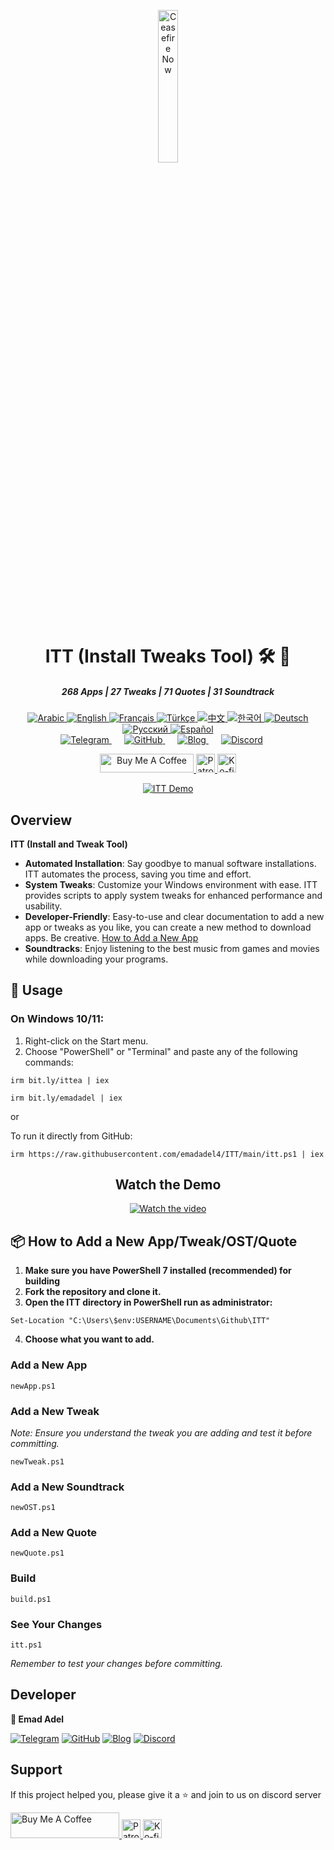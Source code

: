 

<p align="center">
  <a href="https://techforpalestine.org/learn-more" rel="nofollow">
    <img src="https://raw.githubusercontent.com/Safouene1/support-palestine-banner/master/StandWithPalestine.svg" alt="Ceasefire Now" style="width:25%;">
  </a>
</p>
  
<h1 align="center">ITT (Install Tweaks Tool) 🛠️ 🚀
</h1>

<div align="center">
  <h5>268 Apps |  27 Tweaks |  71 Quotes |  31 Soundtrack </h5>
</div>


<div align="center">

  <a href="README.ar.md">
    <img src="https://img.shields.io/badge/-Arabic-green" alt="Arabic">
  </a>
  <a href="README.md">
    <img src="https://img.shields.io/badge/-English-green" alt="English">
  </a>
  <a href="README.fr.md">
    <img src="https://img.shields.io/badge/-Français-blue" alt="Français">
  </a>
  <a href="README.tr.md">
    <img src="https://img.shields.io/badge/-Türkçe-red" alt="Türkçe">
  </a>
  <a href="README.cn.md">
    <img src="https://img.shields.io/badge/-中文-yellow" alt="中文">
  </a>
  <a href="README.ko.md">
    <img src="https://img.shields.io/badge/-한국어-purple" alt="한국어">
  </a>
  <a href="README.de.md">
    <img src="https://img.shields.io/badge/-Deutsch-orange" alt="Deutsch">
  </a>
  <a href="README.ru.md">
    <img src="https://img.shields.io/badge/-Русский-blue" alt="Русский">
  </a>
  <a href="README.es.md">
    <img src="https://img.shields.io/badge/-Español-red" alt="Español">
  </a>
</div>

<div align="center">
    <a href="https://t.me/ittemadadel" style="margin-right: 20px;">
        <img src="https://img.shields.io/badge/Telegram-2CA5E0?style=flat&logo=telegram&logoColor=white" alt="Telegram">
    </a>
    <a href="https://github.com/emadadel4/itt" style="margin-right: 20px;">
        <img src="https://img.shields.io/badge/GitHub-181717?style=flat&logo=github&logoColor=white" alt="GitHub">
    </a>
    <a href="https://emadadel4.github.io" style="margin-right: 20px;">
        <img src="https://img.shields.io/badge/Blog-FF5722?style=flat&logo=blogger&logoColor=white" alt="Blog">
    </a>
    <a href="https://discord.gg/3eV79KgD" style="margin-right: 20px;">
        <img src="https://img.shields.io/badge/-Discord-7289da?style=flat&logo=discord&logoColor=white" alt="Discord">
    </a>
</div>

<p align="center">
<a href="https://www.buymeacoffee.com/emadadel" target="_blank"><img src="https://cdn.buymeacoffee.com/buttons/default-orange.png" alt="Buy Me A Coffee" height="30" width="150">
</a>

  <a href="https://www.patreon.com/emadadel" target="_blank">
    <img src="https://img.shields.io/badge/Patron-blue?logo=patreon" alt="Patron" height="30">
  </a>

  <a href="https://ko-fi.com/emadadel" target="_blank">
  <img src="https://img.shields.io/badge/Ko--fi-blue?logo=kofi" alt="Ko-fi" height="30">
</a>

</p>

<p align="center">
  <a target="_blank" rel="noopener noreferrer" href="https://raw.githubusercontent.com/emadadel4/ITT/main/Assets/Images/demo.PNG">
    <img src="https://raw.githubusercontent.com/emadadel4/ITT/main/Assets/Images/demo.PNG" alt="ITT Demo" style="max-width: 100%;">
  </a>
</p>

<h2>Overview</h2>

<p><strong>ITT (Install and Tweak Tool)</strong></p>

- **Automated Installation**: Say goodbye to manual software installations. ITT automates the process, saving you time and effort.
- **System Tweaks**: Customize your Windows environment with ease. ITT provides scripts to apply system tweaks for enhanced performance and usability.
- **Developer-Friendly**: Easy-to-use and clear documentation  to add a new app or tweaks as you like, you can create a new method to download apps. Be creative. <a href="#--how-to-add-a-new-apptweakostquote">How to Add a New App</a>
- **Soundtracks**: Enjoy listening to the best music from games and movies while downloading your programs.

<h2>🚀 Usage</h2>

<h3>On Windows 10/11:</h3>
<ol>
<li>Right-click on the Start menu.</li>
<li>Choose "PowerShell" or "Terminal" and paste any of the following commands:</li>
</ol>


<pre><code>irm bit.ly/ittea | iex
</code></pre>


<pre><code>irm bit.ly/emadadel | iex
</code></pre>

or

<p>To run it directly from GitHub:</p>

<pre><code>irm https://raw.githubusercontent.com/emadadel4/ITT/main/itt.ps1 | iex
</code></pre>

<div align="center">
  
  ## Watch the Demo

  [![Watch the video](https://img.youtube.com/vi/QmO82OTsU5c/hqdefault.jpg)](https://www.youtube.com/watch?v=QmO82OTsU5c)
</div>

<h2> 📦 How to Add a New App/Tweak/OST/Quote</h2>
<ol>
<li><strong>Make sure you have PowerShell 7 installed (recommended) for building</strong></li>
<li><strong>Fork the repository and clone it.</strong></li>
<li><strong>Open the ITT directory in PowerShell run as administrator:</strong></li>
</ol>

<pre><code>Set-Location "C:\Users\$env:USERNAME\Documents\Github\ITT"
</code></pre>

<ol start="4">
<li><strong>Choose what you want to add.</strong></li>
</ol>

<h3>Add a New App</h3>

<pre><code>newApp.ps1
</code></pre>

<h3>Add a New Tweak</h3>

<p><em>Note: Ensure you understand the tweak you are adding and test it before committing.</em></p>

<pre><code>newTweak.ps1
</code></pre>

<h3>Add a New Soundtrack</h3>

<pre><code>newOST.ps1
</code></pre>

<h3>Add a New Quote</h3>

<pre><code>newQuote.ps1
</code></pre>

<h3>Build</h3>

<pre><code>build.ps1
</code></pre>

<h3>See Your Changes</h3>
<pre><code>itt.ps1
</code></pre>

<p><em>Remember to test your changes before committing.</em></p>

<h2>Developer</h2>

<p><strong>👤 Emad Adel</strong></p>

[![Telegram](https://img.shields.io/badge/Telegram-2CA5E0?style=flat&logo=telegram&logoColor=white)](https://t.me/ittemadadel) [![GitHub](https://img.shields.io/badge/GitHub-181717?style=flat&logo=github&logoColor=white)](https://github.com/emadadel4) [![Blog](https://img.shields.io/badge/Blog-FF5722?style=flat&logo=blogger&logoColor=white)](https://emadadel4.github.io) [![Discord](https://img.shields.io/badge/-Discord-7289da?style=flat&logo=discord&logoColor=white)](https://discord.gg/3eV79KgD)


## Support 

<p>If this project helped you, please give it a ⭐️ and join to us on discord server</p>


<a href="https://www.buymeacoffee.com/emadadel" target="_blank">
  <img src="https://cdn.buymeacoffee.com/buttons/default-orange.png" alt="Buy Me A Coffee" height="41" width="174">
</a>
<a href="https://www.patreon.com/emadadel" target="_blank">
  <img src="https://img.shields.io/badge/Patron-blue?logo=patreon" alt="Patron" height="30">
</a>
<a href="https://ko-fi.com/emadadel" target="_blank">
  <img src="https://img.shields.io/badge/Ko--fi-blue?logo=kofi" alt="Ko-fi" height="30">
</a>


